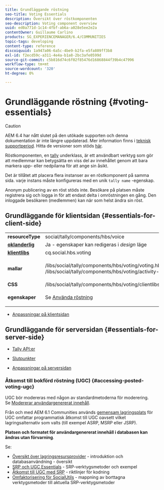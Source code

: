 ```yaml
---
title: Grundläggande röstning
seo-title: Voting Essentials
description: Översikt över röstkomponenten
seo-description: Voting component overview
uuid: ed0a771d-1c14-4fbf-ab6a-a028e5ee2e2a
contentOwner: Guillaume Carlino
products: SG_EXPERIENCEMANAGER/6.4/COMMUNITIES
topic-tags: developing
content-type: reference
discoiquuid: 1a947a06-6a5c-4be9-b2fa-e5fa809ff3b8
exl-id: f2ecd59c-a311-4e4a-b1a8-2bc3afe0599d
source-git-commit: c5b816d74c6f02f85476d16868844f39b4c47996
workflow-type: tm+mt
source-wordcount: '320'
ht-degree: 0%

---
```


# Grundläggande röstning {#voting-essentials}

>[!CAUTION]
>
>AEM 6.4 har nått slutet på den utökade supporten och denna dokumentation är inte längre uppdaterad. Mer information finns i [teknisk supportperiod](https://helpx.adobe.com/support/programs/eol-matrix.html). Hitta de versioner som stöds [här](https://experienceleague.adobe.com/docs/).

Röstkomponenten, en [tally](tally.md) underklass, är ett användbart verktyg som gör att medlemmar kan betygsätta en viss del av innehållet genom att bara markera upp- eller nedpilarna för att ange sin åsikt.

Det är tillåtet att placera flera instanser av en röstkomponent på samma sida. varje instans måste konfigureras med en unik `tally name` -egenskap.

Anonym publicering av en röst stöds inte. Besökare på platsen måste registrera sig och logga in för att endast delta i omröstningen en gång. Den inloggade besökaren (medlemmen) kan när som helst ändra sin röst.

## Grundläggande för klientsidan {#essentials-for-client-side}

<table> 
 <tbody> 
  <tr> 
   <td> <strong>resourceType</strong></td> 
   <td>social/tally/components/hbs/voice</td> 
  </tr> 
  <tr> 
   <td> <a href="scf.md#add-or-include-a-communities-component"><strong>oklanderlig</strong></a></td> 
   <td>Ja - egenskaper kan redigeras i <i>design </i>läge</td> 
  </tr> 
  <tr> 
   <td> <a href="client-customize.md#clientlibs-for-scf"><strong>klientlibs</strong></a></td> 
   <td> cq.social.hbs.voting</td> 
  </tr> 
  <tr> 
   <td> <strong>mallar</strong></td> 
   <td><p> /libs/social/tally/components/hbs/voting/voting.hbs<br /> /libs/social/tally/components/hbs/voting/activity-title.hbs</p> </td> 
  </tr> 
  <tr> 
   <td><strong>CSS</strong></td> 
   <td> /libs/social/tally/components/hbs/voting/clientlibs/votingcomponent.css</td> 
  </tr> 
  <tr> 
   <td><strong>egenskaper</strong></td> 
   <td><p>Se <a href="voting.md">Använda röstning</a></p> </td> 
  </tr> 
 </tbody> 
</table>

* [Anpassningar på klientsidan](client-customize.md)

## Grundläggande för serversidan {#essentials-for-server-side}

* [Tally API:er](https://helpx.adobe.com/experience-manager/6-4/sites/developing/using/reference-materials/javadoc/com/adobe/cq/social/tally/client/api/package-summary.html)

* [Slutpunkter](https://helpx.adobe.com/experience-manager/6-4/sites/developing/using/reference-materials/javadoc/com/adobe/cq/social/tally/client/endpoints/package-summary.html)

* [Anpassningar på serversidan](server-customize.md)

### Åtkomst till bokförd röstning (UGC) {#accessing-posted-voting-ugc}

UGC bör modereras med någon av standardmetoderna för moderering.\
Se [Modererar användargenererat innehåll](moderate-ugc.md).

Från och med AEM 6.1 Communities används [gemensam lagringsplats](working-with-srp.md) för UGC omfattar programmatisk åtkomst till UGC oavsett vilket lagringsalternativ som valts (till exempel ASRP, MSRP eller JSRP).

**Platsen och formatet för användargenererat innehåll i databasen kan ändras utan förvarning**.

Se:

* [Översikt över lagringsresursprovider](srp.md) - introduktion och databasanvändning - översikt
* [SRP och UGC Essentials](srp-and-ugc.md) - SRP-verktygsmetoder och exempel
* [Åtkomst till UGC med SRP](accessing-ugc-with-srp.md) - riktlinjer för kodning
* [Omfaktorisering för SocialUtils](socialutils.md) - mappning av borttagna verktygsmetoder till aktuella SRP-verktygsmetoder
